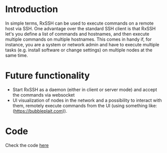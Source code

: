# Introduction
In simple terms, RxSSH can be used to execute commands on a remote host via SSH. One advantage over the standard SSH client is that RxSSH let's you define a list of commands and hostnames, and then execute multiple commands on multiple hostnames. This comes in handy if, for instance, you are a system or network admin and have to execute multiple tasks (e.g. install software or change settings) on multiple nodes at the same time.

# Future functionality
* Start RxSSH as a daemon (either in client or server mode) and accept the commands via websocket
* UI visualization of nodes in the network and a possibility to interact with them, remotely execute commands from the UI (using something like: (https://bubbleplait.com)).

# Code
Check the code [here](https://github.com/aolchawa/rxssh)
